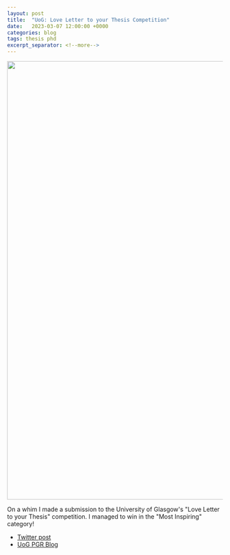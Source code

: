 ```yaml
---
layout: post
title:  "UoG: Love Letter to your Thesis Competition"
date:   2023-03-07 12:00:00 +0000
categories: blog
tags: thesis phd
excerpt_separator: <!--more-->
---
```


<img src="{{site.url}}/assets/headers/2023-03-love_letter.png" width="1024">

On a whim I made a submission to the University of Glasgow's "Love Letter to your Thesis" competition. I managed to win in the "Most Inspiring" category!

- [Twitter post](https://x.com/UofGPGRs/status/1633484466697162753)
- [UoG PGR Blog](https://uofgpgrblog.com/pgrblog/2023/3/7/love-love-to-your-thesis-winner-most-inspiring)
